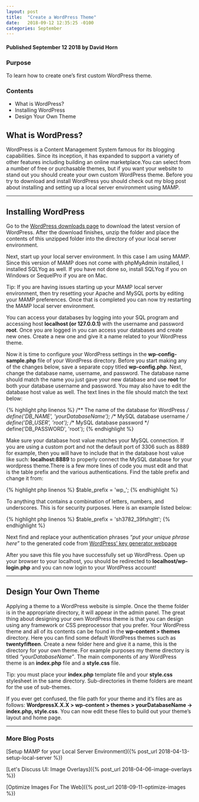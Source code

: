 ```yaml
---
layout: post
title:  "Create a WordPress Theme"
date:   2018-09-12 12:35:25 -0100
categories: September
---
```



#### Published September 12 2018 by David Horn



### Purpose
To learn how to create one’s first custom WordPress theme.



### Contents
* What is WordPress?
* Installing WordPress
* Design Your Own Theme



## What is WordPress?
WordPress is a Content Management System famous for its blogging capabilities. Since its inception, it has expanded to support a variety of other features including building an online marketplace.You can select from a number of free or purchasable themes, but if you want your website to stand out you should create your own custom WordPress theme. Before you try to download and install WordPress you should check out my blog post about installing and setting up a local server environment using MAMP.


****

## Installing WordPress
Go to the [WordPress downloads page](https://wordpress.org/download/) to download the latest version of WordPress. After the download finishes, unzip the folder and place the contents of this unzipped folder into the directory of your local server environment. 

Next, start up your local server environment. In this case I am using MAMP. Since this version of MAMP does not come with phpMyAdmin installed, I installed SQLYog as well. If you have not done so, install SQLYog if you on Windows or SequelPro if you are on Mac. 

<div class="text-center blog-quote">
Tip: If you are having issues starting up your MAMP local server environment, then try resetting your Apache and MySQL ports by editing your MAMP preferences. Once that is completed you can now try restarting the MAMP local server environment.
</div>  

You can access your databases by logging into your SQL program and accessing host <b>localhost (or 127.0.0.1)</b> with the username and password <b>root</b>. Once you are logged in you can access your databases and create new ones. Create a new one and give it a name related to your WordPress theme.

Now it is time to configure your WordPress settings in the <b>wp-config-sample.php</b> file of your WordPress directory. Before you start making any of the changes below, save a separate copy titled <b>wp-config.php</b>. Next, change the database name, username, and password. The database name should match the name you just gave your new database and use <b>root</b> for both your database username and password. You may also have to edit the database host value as well. The text lines in the file should match the text below:

{% highlight php linenos %}
/** The name of the database for WordPress */
define('DB_NAME', 'yourDatabaseName');
/** MySQL database username */
define('DB_USER', 'root');
/** MySQL database password */
define('DB_PASSWORD', 'root');
{% endhighlight %}

Make sure your database host value matches your MySQL connection. If you are using a custom port and not the default port of 3306 such as 8889 for example, then you will have to include that in the database host value like such: <b>localhost:8889</b> to properly connect the MySQL database for your wordpress theme.There is a few more lines of code you must edit and that is the table prefix and the various authentications. Find the table prefix and change it from: 

{% highlight php linenos %}
$table_prefix  = 'wp_';
{% endhighlight %}


To anything that contains a combination of letters, numbers, and underscores. This is for security purposes. Here is an example listed below:

{% highlight php linenos %}
$table_prefix  = 'sh3782_39fshgltt';
{% endhighlight %}

Next find and replace your authentication phrases <i>“put your unique phrase here”</i> to the generated code from [WordPress’ key generator webpage](https://api.wordpress.org/secret-key/1.1/salt)

After you save this file you have successfully set up WordPress. Open up your browser to your localhost, you should be redirected to <b>localhost/wp-login.php</b> and you can now login to your WordPress account!


****

## Design Your Own Theme
Applying a theme to a WordPress website is simple. Once the theme folder is in the appropriate directory, it will appear in the admin panel. The great thing about designing your own WordPress theme is that you can design using any framework or CSS preprocessor that you prefer. Your WordPress theme and all of its contents can be found in the <b>wp-content > themes</b> directory. Here you can find some default WordPress themes such as <b>twentyfifteen</b>. Create a new folder here and give it a name, this is the directory for your own theme. For example purposes my theme directory is titled <i>“yourDatabaseName”</i>. The main components of any WordPress theme is an <b>index.php</b> file and a <b>style.css</b> file. 

<div class="text-center blog-quote">
Tip: you must place your <b>index.php</b> template file and
your <b>style.css</b> stylesheet in the same directory.
Sub-directories in theme folders are meant for the use
of sub-themes. 
</div>

If you ever get confused, the file path for your theme and it’s files are as follows: <b>WordpressX.X.X > wp-content > themes > yourDatabaseName -> index.php, style.css</b>. You can now edit these files to build out your theme’s layout and home page. 


****

### More Blog Posts
[Setup MAMP for your Local Server Environment]({% post_url 2018-04-13-setup-local-server %})

[Let's Discuss UI: Image Overlays]({% post_url 2018-04-06-image-overlays %})

[Optimize Images For The Web]({% post_url 2018-09-11-optimize-images %})

